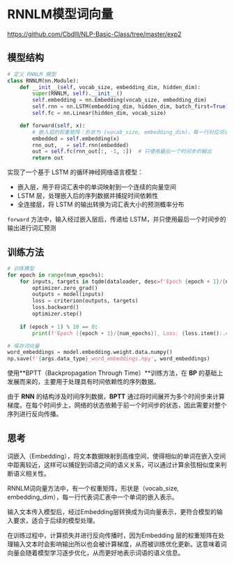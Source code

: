 # RNNLM模型词向量

https://github.com/Cbdlll/NLP-Basic-Class/tree/master/exp2

## 模型结构

```python
# 定义 RNNLM 模型
class RNNLM(nn.Module):
    def __init__(self, vocab_size, embedding_dim, hidden_dim):
        super(RNNLM, self).__init__()
        self.embedding = nn.Embedding(vocab_size, embedding_dim)
        self.rnn = nn.LSTM(embedding_dim, hidden_dim, batch_first=True)
        self.fc = nn.Linear(hidden_dim, vocab_size)

    def forward(self, x):
        # 嵌入层的权重矩阵：形状为 (vocab_size, embedding_dim)，每一行对应词汇表中的一个单词的嵌入向量。
        embedded = self.embedding(x)
        rnn_out, _ = self.rnn(embedded)
        out = self.fc(rnn_out[:, -1, :])  # 只使用最后一个时间步的输出
        return out
```

实现了一个基于 LSTM 的循环神经网络语言模型：

- 嵌入层，用于将词汇表中的单词映射到一个连续的向量空间
- LSTM 层，处理嵌入后的序列数据并捕捉时间依赖性
- 全连接层，将 LSTM 的输出转换为词汇表大小的预测概率分布

 `forward` 方法中，输入经过嵌入层后，传递给 LSTM，并只使用最后一个时间步的输出进行词汇预测

## 训练方法

```python
# 训练模型
for epoch in range(num_epochs):
    for inputs, targets in tqdm(dataloader, desc=f'Epoch {epoch + 1}/{num_epochs}', leave=False):
        optimizer.zero_grad()
        outputs = model(inputs)
        loss = criterion(outputs, targets)
        loss.backward()
        optimizer.step()
    
    if (epoch + 1) % 10 == 0:
        print(f'Epoch [{epoch + 1}/{num_epochs}], Loss: {loss.item():.4f}')

# 保存词向量
word_embeddings = model.embedding.weight.data.numpy()
np.save(f'{args.data_type}_word_embeddings.npy', word_embeddings)
```

使用**BPTT（Backpropagation Through Time）**训练方法，在 **BP** 的基础上发展而来的，主要用于处理具有时间依赖性的序列数据。

由于 **RNN** 的结构涉及时间序列数据，**BPTT** 通过将时间展开为多个时间步来计算梯度。在每个时间步上，网络的状态依赖于前一个时间步的状态，因此需要对整个序列进行反向传播。

## 思考

词嵌入（Embedding），将文本数据映射到高维空间，使得相似的单词在嵌入空间中距离较近，这样可以捕捉到词语之间的语义关系，可以通过计算余弦相似度来判断语义相关性。

RNNLM词向量方法中，有一个权重矩阵，形状是（vocab_size, embedding_dim），每一行代表词汇表中一个单词的嵌入表示。

输入文本传入模型后，经过Embedding层转换成为词向量表示，更符合模型的输入要求，适合于后续的模型处理。

在训练过程中，计算损失并进行反向传播时，因为Embedding 层的权重矩阵在处理输入文本时会影响输出所以也会被计算梯度，从而被训练优化更新。这意味着词向量会随着模型学习逐步优化，从而更好地表示词语的语义信息。